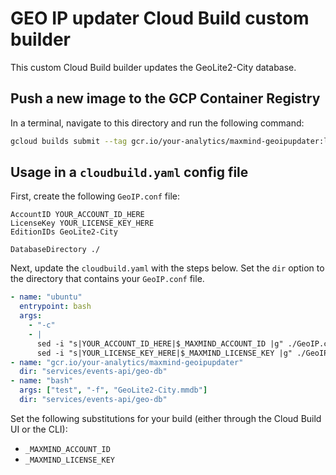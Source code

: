 # GEO IP updater Cloud Build custom builder

This custom Cloud Build builder updates the GeoLite2-City database.

## Push a new image to the GCP Container Registry

In a terminal, navigate to this directory and run the following command:

```bash
gcloud builds submit --tag gcr.io/your-analytics/maxmind-geoipupdater:latest
```

## Usage in a `cloudbuild.yaml` config file

First, create the following `GeoIP.conf` file:

```
AccountID YOUR_ACCOUNT_ID_HERE
LicenseKey YOUR_LICENSE_KEY_HERE
EditionIDs GeoLite2-City

DatabaseDirectory ./
```

Next, update the `cloudbuild.yaml` with the steps below.
Set the `dir` option to the directory that contains your `GeoIP.conf` file.

```yaml
- name: "ubuntu"
  entrypoint: bash
  args:
    - "-c"
    - |
      sed -i "s|YOUR_ACCOUNT_ID_HERE|$_MAXMIND_ACCOUNT_ID |g" ./GeoIP.conf"
      sed -i "s|YOUR_LICENSE_KEY_HERE|$_MAXMIND_LICENSE_KEY |g" ./GeoIP.conf"
- name: "gcr.io/your-analytics/maxmind-geoipupdater"
  dir: "services/events-api/geo-db"
- name: "bash"
  args: ["test", "-f", "GeoLite2-City.mmdb"]
  dir: "services/events-api/geo-db"
```

Set the following substitutions for your build (either through the Cloud Build UI or the CLI):

- `_MAXMIND_ACCOUNT_ID`
- `_MAXMIND_LICENSE_KEY`

